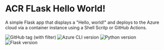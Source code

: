# ACR FLask Hello World!

A simple Flask app that displays a "Hello, world!" and deploys to the Azure cloud via a container instance using a Shell Scritp or GitHub Actions.

<p>
<img alt="GitHub tag (with filter)" src="https://img.shields.io/github/v/tag/Ollyxs/acr-helloworld?style=for-the-badge&labelColor=blue&color=gray">
<img alt="Azure CLI version" src="https://img.shields.io/badge/2.53.0-gray?style=for-the-badge&logo=microsoftazure&logoColor=white&label=azure%20cli&labelColor=0078D4">
<img alt="Python version" src="https://img.shields.io/badge/3.10-gray?style=for-the-badge&logo=python&logoColor=yellow&label=python&labelColor=3776AB">
<img alt="Flask version" src="https://img.shields.io/badge/3.0.0-gray?style=for-the-badge&logo=flask&logoColor=white&label=flask&labelColor=black">
</p>
